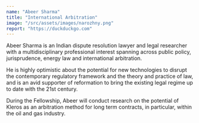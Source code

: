 ```yaml
---
name: "Abeer Sharma"
title: "International Arbitration"
image: "/src/assets/images/narozhny.png"
report: "https://duckduckgo.com"
---
```


Abeer Sharma is an Indian dispute resolution lawyer and legal researcher with a multidisciplinary professional interest spanning across public policy, jurisprudence, energy law and international arbitration.

He is highly optimistic about the potential for new technologies to disrupt the contemporary regulatory framework and the theory and practice of law, and is an avid supporter of reformation to bring the existing legal regime up to date with the 21st century.

During the Fellowship, Abeer will conduct research on the potential of Kleros as an arbitration method for long term contracts, in particular, within the oil and gas industry.
